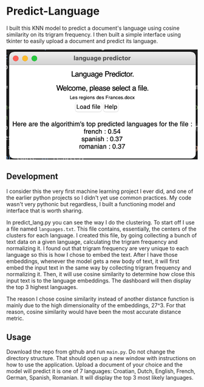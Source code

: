 # Predict-Language

I built this KNN model to predict a document's language using cosine similarity on its trigram frequency. I then built a simple interface using tkinter to easily upload a document and predict its language.


![screenshot](/screenshot.png)

## Development
I consider this the very first machine learning project I ever did, and one of the earlier python projects so I didn't yet use common practices. My code wasn't very pythonic but regardless, I built a functioning model and interface that is worth sharing.

In predict_lang.py you can see the way I do the clustering. To start off I use a file named `languages.txt`. This file contains, essentially, the centers of the clusters for each language. I created this file, by going collecting a bunch of text data on a given language, calculating the trigram frequency and normalizing it. I found out that trigram frequency are very unique to each language so this is how I chose to embed the text. After I have those embeddings, whenever the model gets a new body of text, it will first embed the input text in the same way by collecting trigram frequency and normalizing it. Then, it will use cosine similarity to determine how close this input text is to the language embeddings. The dashboard will then display the top 3 highest languages.

The reason I chose cosine similarity instead of another distance function is mainly due to the high dimensionality of the embeddings, 27^3. For that reason, cosine similarity would have been the most accurate distance metric.

## Usage
Download the repo from github and run `main.py`. Do not change the directory structure.
That should open up a new window with instructions on how to use the application. Upload a document of your choice and the model will predict it is one of 7 languages: Croatian, Dutch, English, French, German, Spanish, Romanian. It will display the top 3 most likely languages.
